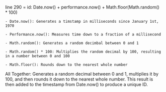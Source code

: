 line 290 = id: Date.now() + performance.now() + Math.floor(Math.random() * 100)

    - Date.now(): Generates a timstamp in milliseconds since January 1st, 1970

    - Performance.now(): Measures time down to a fraction of a millisecond

    - Math.random(): Generates a random decimbal between 0 and 1

    - Math.random() * 100: Multiplies the random decimal by 100, resulting in a number between 0 and 100

    - Math.floor(): Rounds down to the nearest whole number

All Together: Generates a random decimal between 0 and 1, multiplies it by 100, and then rounds it down to the nearest whole number. This result is then added to the timestamp from Date.now() to produce a unique ID.



